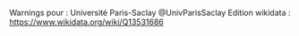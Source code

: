Warnings pour : Université Paris-Saclay @UnivParisSaclay
Edition wikidata : https://www.wikidata.org/wiki/Q13531686 

